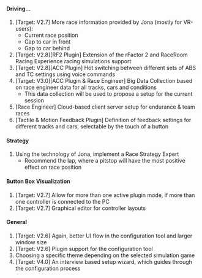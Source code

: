 #### Driving...
  1. [Target: V2.7] More race information provided by Jona (mostly for VR-users):
     - Current race position
	 - Gap to car in front
	 - Gap to car behind
  2. [Target: V2.8][RF2 Plugin] Extension of the rFactor 2 and RaceRoom Racing Experience racing simulations support
  3. [Target: V2.8][ACC Plugin] Hot switching between different sets of ABS and TC settings using voice commands
  4. [Target: V3.0][ACC Plugin & Race Engineer] Big Data Collection based on race engineer data for all tracks, cars and conditions
	 - This data collection will be used to propose a setup for the current session
  5. [Race Engineer] Cloud-based client server setup for endurance & team races
  6. [Tactile & Motion Feedback Plugin] Definition of feedback settings for different tracks and cars, selectable by the touch of a button

#### Strategy
  1. Using the technology of Jona, implement a Race Strategy Expert
     - Recommend the lap, where a pitstop will have the most positive effect on race position
  
#### Button Box Visualization
  1. [Target: V2.7] Allow for more than one active plugin mode, if more than one controller is connected to the PC
  2. [Target: V2.7] Graphical editor for controller layouts
  
#### General
  1. [Target: V2.6] Again, better UI flow in the configuration tool and larger window size
  2. [Target: V2.6] Plugin support for the configuration tool
  3. Choosing a specific theme depending on the selected simulation game
  4. [Target: V4.0] An interview based setup wizard, which guides through the configuration process